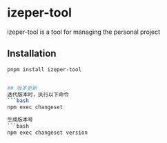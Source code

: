 # izeper-tool

izeper-tool is a tool for managing the personal project

## Installation
```bash
pnpm install izeper-tool


## 版本更新
迭代版本时，执行以下命令
```bash
npm exec changeset

生成版本号
```bash
npm exec changeset version